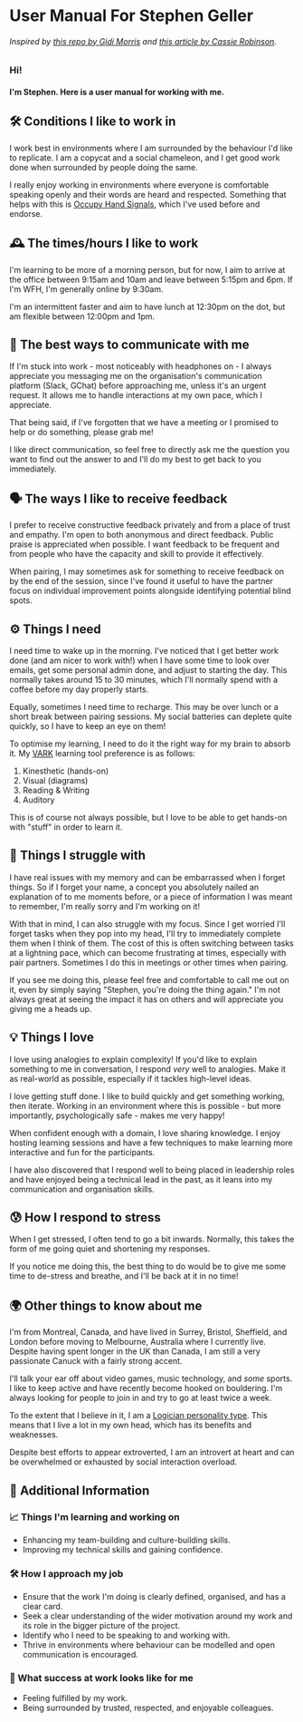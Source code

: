 # User Manual For Stephen Geller

###### Inspired by [this repo by Gidi Morris](https://github.com/gmmorris/user_manual_for_me) and [this article by Cassie Robinson](https://medium.com/@cassierobinson/a-user-manual-for-me-d3a851fbc694).

### Hi!
#### I'm Stephen. Here is a user manual for working with me.

## 🛠️ Conditions I like to work in

I work best in environments where I am surrounded by the behaviour I'd like to replicate. I am a copycat and a social chameleon, and I get good work done when surrounded by people doing the same.

I really enjoy working in environments where everyone is comfortable speaking openly and their words are heard and respected. Something that helps with this is [Occupy Hand Signals](https://en.wikipedia.org/wiki/Occupy_movement_hand_signals), which I've used before and endorse.

## 🕰️ The times/hours I like to work

I'm learning to be more of a morning person, but for now, I aim to arrive at the office between 9:15am and 10am and leave between 5:15pm and 6pm. If I'm WFH, I'm generally online by 9:30am.

I'm an intermittent faster and aim to have lunch at 12:30pm on the dot, but am flexible between 12:00pm and 1pm.

## 📢 The best ways to communicate with me

If I'm stuck into work - most noticeably with headphones on - I always appreciate you messaging me on the organisation's communication platform (Slack, GChat) before approaching me, unless it's an urgent request. It allows me to handle interactions at my own pace, which I appreciate.

That being said, if I've forgotten that we have a meeting or I promised to help or do something, please grab me!

I like direct communication, so feel free to directly ask me the question you want to find out the answer to and I'll do my best to get back to you immediately.

## 🗣️ The ways I like to receive feedback

I prefer to receive constructive feedback privately and from a place of trust and empathy. I'm open to both anonymous and direct feedback. Public praise is appreciated when possible. I want feedback to be frequent and from people who have the capacity and skill to provide it effectively.

When pairing, I may sometimes ask for something to receive feedback on by the end of the session, since I've found it useful to have the partner focus on individual improvement points alongside identifying potential blind spots.

## ⚙️ Things I need

I need time to wake up in the morning. I've noticed that I get better work done (and am nicer to work with!) when I have some time to look over emails, get some personal admin done, and adjust to starting the day. This normally takes around 15 to 30 minutes, which I'll normally spend with a coffee before my day properly starts.

Equally, sometimes I need time to recharge. This may be over lunch or a short break between pairing sessions. My social batteries can deplete quite quickly, so I have to keep an eye on them!

To optimise my learning, I need to do it the right way for my brain to absorb it. My [VARK](https://www.mindtools.com/pages/article/vak-learning-styles.htm) learning tool preference is as follows:
1. Kinesthetic (hands-on)
2. Visual (diagrams)
3. Reading & Writing
4. Auditory

This is of course not always possible, but I love to be able to get hands-on with "stuff" in order to learn it.

## 🚧 Things I struggle with

I have real issues with my memory and can be embarrassed when I forget things. So if I forget your name, a concept you absolutely nailed an explanation of to me moments before, or a piece of information I was meant to remember, I'm really sorry and I'm working on it!

With that in mind, I can also struggle with my focus. Since I get worried I'll forget tasks when they pop into my head, I'll try to immediately complete them when I think of them. The cost of this is often switching between tasks at a lightning pace, which can become frustrating at times, especially with pair partners. Sometimes I do this in meetings or other times when pairing.

If you see me doing this, please feel free and comfortable to call me out on it, even by simply saying "Stephen, you're doing the thing again." I'm not always great at seeing the impact it has on others and will appreciate you giving me a heads up.

## 💡 Things I love

I love using analogies to explain complexity! If you'd like to explain something to me in conversation, I respond _very_ well to analogies. Make it as real-world as possible, especially if it tackles high-level ideas.

I love getting stuff done. I like to build quickly and get something working, then iterate. Working in an environment where this is possible - but more importantly, psychologically safe - makes me very happy!

When confident enough with a domain, I love sharing knowledge. I enjoy hosting learning sessions and have a few techniques to make learning more interactive and fun for the participants.

I have also discovered that I respond well to being placed in leadership roles and have enjoyed being a technical lead in the past, as it leans into my communication and organisation skills.

## 😰 How I respond to stress

When I get stressed, I often tend to go a bit inwards. Normally, this takes the form of me going quiet and shortening my responses.

If you notice me doing this, the best thing to do would be to give me some time to de-stress and breathe, and I'll be back at it in no time!

## 🌍 Other things to know about me

I'm from Montreal, Canada, and have lived in Surrey, Bristol, Sheffield, and London before moving to Melbourne, Australia where I currently live. Despite having spent longer in the UK than Canada, I am still a very passionate Canuck with a fairly strong accent.

I'll talk your ear off about video games, music technology, and _some_ sports. I like to keep active and have recently become hooked on bouldering. I'm always looking for people to join in and try to go at least twice a week.

To the extent that I believe in it, I am a [Logician personality type](https://www.16personalities.com/intp-personality). This means that I live a lot in my own head, which has its benefits and weaknesses.

Despite best efforts to appear extroverted, I am an introvert at heart and can be overwhelmed or exhausted by social interaction overload.

## 🧩 Additional Information

### 📈 Things I'm learning and working on
- Enhancing my team-building and culture-building skills.
- Improving my technical skills and gaining confidence.

### 🛠️ How I approach my job
- Ensure that the work I'm doing is clearly defined, organised, and has a clear card.
- Seek a clear understanding of the wider motivation around my work and its role in the bigger picture of the project.
- Identify who I need to be speaking to and working with.
- Thrive in environments where behaviour can be modelled and open communication is encouraged.

### 🚀 What success at work looks like for me
- Feeling fulfilled by my work.
- Being surrounded by trusted, respected, and enjoyable colleagues.
